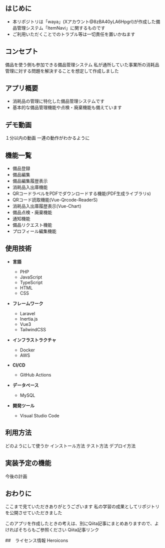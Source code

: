## はじめに
- 本リポジトリは「waya」(Xアカウント@8zBA40yLA6Hpgrl)が作成した備品管理システム「ItemNavi」に関するものです
- ご利用いただくことでのトラブル等は一切責任を置いかねます

## コンセプト
備品を使う側も参加できる備品管理システム
私が通所していた事業所の消耗品管理に対する問題を解決することを想定して作成しました

## アプリ概要
- 消耗品の管理に特化した備品管理システムです
- 基本的な備品管理機能や点検・廃棄機能も備えています

## デモ動画
１分以内の動画
一連の動作がわかるように

## 機能一覧
- 備品登録
- 備品編集
- 備品編集履歴表示
- 消耗品入出庫機能
- QRコードラベルをPDFでダウンロードする機能(PDF生成ライブラリs)
- QRコード読取機能(Vue-Qrcode-ReaderS)
- 消耗品入出庫履歴表示(Vue-Chart)
- 備品点検・廃棄機能
- 通知機能
- 備品リクエスト機能
- プロフィール編集機能

## 使用技術
- **言語**
  - PHP
  - JavaScript
  - TypeScript
  - HTML
  - CSS

- **フレームワーク**
  - Laravel
  - Inertia.js
  - Vue3
  - TailwindCSS

- **インフラストラクチャ**
  - Docker
  - AWS

- **CI/CD**
  - GitHub Actions

- **データベース**
  - MySQL

- **開発ツール**
  - Visual Studio Code

## 利用方法
どのようにして使うか
インストール方法
テスト方法
デプロイ方法


## 実装予定の機能
今後の計画


## おわりに
ここまで見ていただきありがとうございます
私の学習の成果としてリポジトリを公開させていただきました

このアプリを作成したときの考えは、別にQiita記事にまとめありますので、よければそちらもご参照ください
Qiita記事リンク


##　ライセンス情報
Heroicons